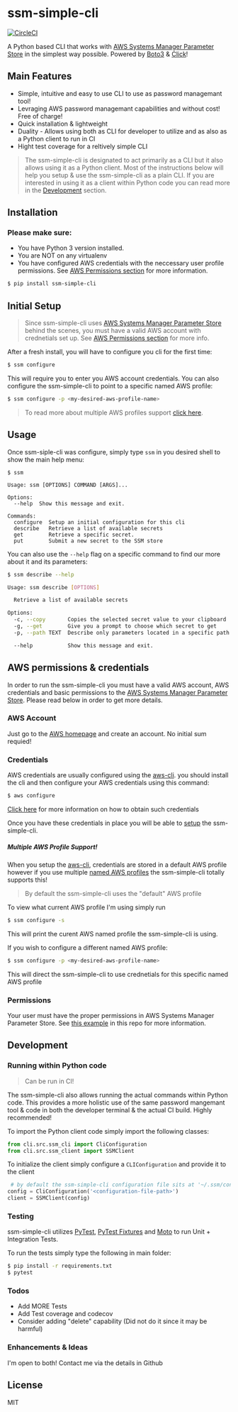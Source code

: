 # ssm-simple-cli

[![CircleCI](https://circleci.com/gh/circleci/circleci-docs.svg?style=shield)](https://circleci.com/gh/circleci/circleci-docs)

A Python based CLI that works with [AWS Systems Manager Parameter Store] in the simplest way possible.
Powered by [Boto3] & [Click]!

## Main Features
- Simple, intuitive and easy to use CLI to use as password managemant tool!
- Levraging AWS password managemant capabilities and without cost! Free of charge!
- Quick installation & lightweight
- Duality - Allows using both as CLI for developer to utilize and as also as a Python client to run in CI
- Hight test coverage for a reltively simple CLI

> The ssm-simple-cli is designated to act primarily as a CLI but it also allows using it as a Python client.
> Most of the instructions below will help you setup & use the ssm-simple-cli as a plain CLI.
> If you are interested in using it as a client within Python code you can read more in the [Development](#development) section. 

## Installation
### Please make sure:
- You have Python 3 version installed.
- You are NOT on any virtualenv
- You have configured AWS credentials with the neccessary user profile permissions. See [AWS Permissions section](#aws-permissions--credentials) for more information.

```sh
$ pip install ssm-simple-cli
```
## Initial Setup

> Since ssm-simple-cli uses [AWS Systems Manager Parameter Store] behind the scenes, you must have a valid AWS account with crednetials set up. See [AWS Permissions section](#aws-permissions--credentials) for more info.

After a fresh install, you will have to configure you cli for the first time:

```sh
$ ssm configure
```

This will require you to enter you AWS account credentials. You can also configure the ssm-simple-cli to point to a specific named AWS profile:

```sh
$ ssm configure -p <my-desired-aws-profile-name>
```

> To read more about multiple AWS profiles support [click here](#multiple-aws-profile-support).

## Usage

Once ssm-siple-cli was configure, simply type `ssm` in you desired shell to show the main help menu:

```console
$ ssm

Usage: ssm [OPTIONS] COMMAND [ARGS]...

Options:
  --help  Show this message and exit.

Commands:
  configure  Setup an initial configuration for this cli
  describe   Retrieve a list of available secrets
  get        Retrieve a specific secret.
  put        Submit a new secret to the SSM store
```

You can also use the `--help` flag on a specific command to find our more about it and its parameters:

```sh
$ ssm describe --help

Usage: ssm describe [OPTIONS]

  Retrieve a list of available secrets

Options:
  -c, --copy       Copies the selected secret value to your clipboard
  -g, --get        Give you a prompt to choose which secret to get
  -p, --path TEXT  Describe only parameters located in a specific path (must start with "/")

  --help           Show this message and exit.

```

## AWS permissions & credentials 

In order to run the ssm-simple-cli you must have a valid AWS account, AWS credentials and basic permissions to the [AWS Systems Manager Parameter Store]. Please read below in order to get more details.

### AWS Account
Just go to the [AWS homepage](https://aws.amazon.com/) and create an account. No initial sum requied!

### Credentials

AWS credentials are usually configured using the [aws-cli]. you should install the cli and then configure your AWS credentials using this command:

```sh
$ aws configure
```

[Click here](https://docs.aws.amazon.com/cli/latest/userguide/cli-chap-configure.html#cli-quick-configuration-creds) for more information on how to obtain such credentials

Once you have these credentials in place you will be able to [setup](#initial-setup) the ssm-simple-cli.

##### Multiple AWS Profile Support!
When you setup the [aws-cli], credentials are stored in a default AWS profile however if you use multiple [named AWS profiles](https://docs.aws.amazon.com/cli/latest/userguide/cli-configure-profiles.html) the ssm-simple-cli totally supports this!

> By default the ssm-simple-cli uses the "default" AWS profile

To view what current AWS profile I'm using simply run

```sh
$ ssm configure -s
```

This will print the curent AWS named profile the ssm-simple-cli is using.

If you wish to configure a different named AWS profile:

```sh
$ ssm configure -p <my-desired-aws-profile-name>
```

This will direct the ssm-simple-cli to use crednetials for this specific named AWS profile

### Permissions

Your user must have the proper permissions in AWS Systems Manager Parameter Store. See [this example](examples/aws/policy) in this repo for more information.


## Development

### Running within Python code
> Can be run in CI!

The ssm-simple-cli also allows running the actual commands within Python code. This provides a more holistic use of the same password mangemant tool & code in both the developer terminal & the actual CI build. Highly recommended!

To import the Python client code simply import the following classes:
```python
from cli.src.ssm_cli import CliConfiguration
from cli.src.ssm_client import SSMClient
```

To initialize the client simply configure a `CLIConfiguration` and provide it to the client

```python
 # by default the ssm-simple-cli configuration file sits at '~/.ssm/config' but can be anywhere
config = CliConfiguration('<configuration-file-path>')
client = SSMClient(config)
```

### Testing

ssm-simple-cli utilizes [PyTest], [PyTest Fixtures] and [Moto] to run Unit + Integration Tests.

To run the tests simply type the following in main folder:

```bash
$ pip install -r requirements.txt
$ pytest

```

### Todos

 - Add MORE Tests
 - Add Test coverage and codecov
 - Consider adding "delete" capability (Did not do it since it may be harmful)


### Enhancements & Ideas

I'm open to both! Contact me via the details in Github

License
----

MIT

[//]: #
   [Boto3]: <https://boto3.amazonaws.com/v1/documentation/api/latest/index.html>
   [Click]: <https://click.palletsprojects.com>
   [aws-cli]: <https://aws.amazon.com/cli>
   [AWS Systems Manager Parameter Store]: <https://docs.aws.amazon.com/systems-manager/latest/userguide/systems-manager-parameter-store.html>
   [git-repo-url]: <https://github.com/joemccann/dillinger.git>
   [PyTest]: <https://docs.pytest.org>
   [PyTest Fixtures]: <https://docs.pytest.org/en/latest/fixture.html#fixture>
   [Moto]: <http://docs.getmoto.org/en/latest>
